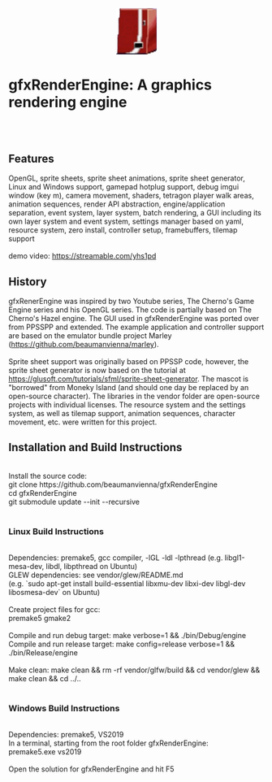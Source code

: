 <p align="center">
  <img width="80" src="resources/atlas/images/I_ENGINE.png">
</p>

# gfxRenderEngine: A graphics rendering engine
<br />
<br />

## Features<br/>
OpenGL, sprite sheets, sprite sheet animations, sprite sheet generator, 
Linux and Windows support, gamepad hotplug support, debug imgui window (key m), 
camera movement, shaders,
tetragon player walk areas, animation sequences, render API abstraction, 
engine/application separation, event system,  layer system, batch rendering, 
a GUI including its own layer system and event system,
settings manager based on yaml, resource system, zero install,
controller setup, framebuffers, tilemap support<br />
<br />
demo video: https://streamable.com/yhs1pd

## History<br/>
gfxRenerEngine was inspired by two Youtube series, The Cherno's Game Engine series
and his OpenGL series. The code is partially based on The Cherno's Hazel engine. The 
GUI used in gfxRenderEngine was ported over from PPSSPP and extended. The example 
application and controller support are based on the emulator bundle project Marley 
(https://github.com/beaumanvienna/marley). <br/>
<br/>
Sprite sheet support was originally based on PPSSP code, however, the sprite sheet generator is 
now based on the tutorial at https://glusoft.com/tutorials/sfml/sprite-sheet-generator.
The mascot is "borrowed" from Moneky Island (and should one day be replaced by an open-source
character). The libraries in the vendor folder are open-source projects with individual licenses.
The resource system and the settings system, as well as tilemap support, animation sequences,
character movement, etc. were written for this project.<br />

## Installation and Build Instructions<br />
<br />
Install the source code: <br />
git clone https://github.com/beaumanvienna/gfxRenderEngine<br />
cd gfxRenderEngine<br />
git submodule update --init --recursive<br />
<br />

### Linux Build Instructions<br />
<br />
Dependencies: premake5, gcc compiler, -lGL -ldl -lpthread (e.g. libgl1-mesa-dev, libdl, libpthread on Ubuntu)<br />
GLEW dependencies: see vendor/glew/README.md <br />
(e.g. `sudo apt-get install build-essential libxmu-dev libxi-dev libgl-dev libosmesa-dev` on Ubuntu)<br />
<br />
Create project files for gcc: <br />
premake5 gmake2<br />
<br />
Compile and run debug target: make verbose=1 && ./bin/Debug/engine <br />
Compile and run release target: make config=release verbose=1 && ./bin/Release/engine<br />
<br />
Make clean: make clean && rm -rf vendor/glfw/build && cd vendor/glew && make clean && cd ../..<br />
<br />

### Windows Build Instructions<br />
<br />
Dependencies: premake5, VS2019<br />
In a terminal, starting from the root folder gfxRenderEngine:<br />
premake5.exe vs2019<br />
<br />
Open the solution for gfxRenderEngine and hit F5<br />
<br />

